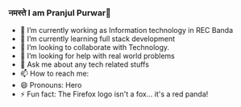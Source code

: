 ### नमस्ते I am Pranjul Purwar👋


- 🔭 I’m currently working as Information technology in REC Banda
- 🌱 I’m currently learning full stack development
- 👯 I’m looking to collaborate with Technology.
- 🤔 I’m looking for help with real world problems
- 💬 Ask me about any tech related stuffs
- 📫 How to reach me: <Facebook>
- 😄 Pronouns: Hero
- ⚡ Fun fact: The Firefox logo isn't a fox… it's a red panda!





